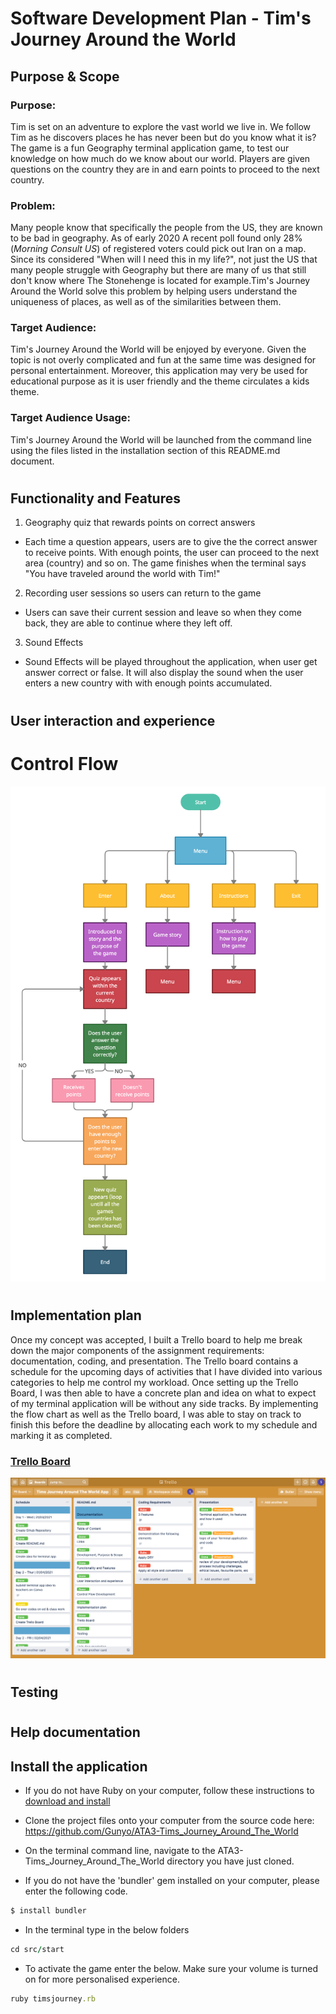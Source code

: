 # Software Development Plan - Tim's Journey Around the World

## Purpose & Scope

### **Purpose:** 

Tim is set on an adventure to explore the vast world we live in. We follow Tim as he discovers places he has never been but do you know what it is? The game is a fun Geography terminal application game, to test our knowledge on how much do we know about our world. Players are given questions on the country they are in and earn points to proceed to the next country. 

### **Problem:**

Many people know that specifically the people from the US, they are known to be bad in geography. As of early 2020 A recent poll found only 28% (*Morning Consult US*) of registered voters could pick out Iran on a map. Since its considered "When will I need this in my life?", not just the US that many people struggle with Geography but there are many of us that still don't know where The Stonehenge is located for example.Tim's Journey Around the World solve this problem by helping users understand the uniqueness of places, as well as of the similarities between them.

### **Target Audience:**

Tim's Journey Around the World will be enjoyed by everyone. Given the topic is not overly complicated and fun at the same time was designed for personal entertainment. Moreover, this application may very be used for educational purpose as it is user friendly and the theme circulates a kids theme.

### **Target Audience Usage:**

Tim's Journey Around the World will be launched from the command line using the files listed in the installation section of this README.md document. 


#

## Functionality and Features

1. Geography quiz that rewards points on correct answers 

- Each time a question appears, users are to give the the correct answer to receive points. With enough points, the user can proceed to the next area (country) and so on. The game finishes when the terminal says "You have traveled around the world with Tim!"


2. Recording user sessions so users can return to the game

- Users can save their current session and leave so when they come back, they are able to continue where they left off.
 
3. Sound Effects

- Sound Effects will be played throughout the application, when user get answer correct or false. It will also display the sound when the user enters a new country with with enough points accumulated. 

# 

## User interaction and experience

#

# Control Flow
![control-flow](./img/control_flow.png)

#

## Implementation plan

Once my concept was accepted, I built a Trello board to help me break down the major components of the assignment requirements: documentation, coding, and presentation. The Trello board contains a schedule for the upcoming days of activities that I have divided into various categories to help me control my workload. Once setting up the Trello Board, I was then able to have a concrete plan and idea on what to expect of my terminal application will be without any side tracks. By implementing the flow chart as well as the Trello board, I was able to stay on track to finish this before the deadline by allocating each work to my schedule and marking it as completed.

### [Trello Board](https://trello.com/b/Y1djURrA/tims-journey-around-the-world-app)

![Trello](./img/trello.png)

#

## Testing 

#
## Help documentation

## Install the application

- If you do not have Ruby on your computer, follow these instructions to [download and install](https://www.Gunyo.org/en/documentation/installation/)

- Clone the project files onto your computer from the source code here: https://github.com/Gunyo/ATA3-Tims_Journey_Around_The_World

- On the terminal command line, navigate to the ATA3-Tims_Journey_Around_The_World directory you have just cloned.
- If you do not have the 'bundler' gem installed on your computer, please enter the following code.
 
```ruby
$ install bundler
```
- In the terminal type in the below folders 

```ruby
cd src/start
```
- To activate the game enter the below. Make sure your volume is turned on for more personalised experience. 


```ruby
ruby timsjourney.rb
```